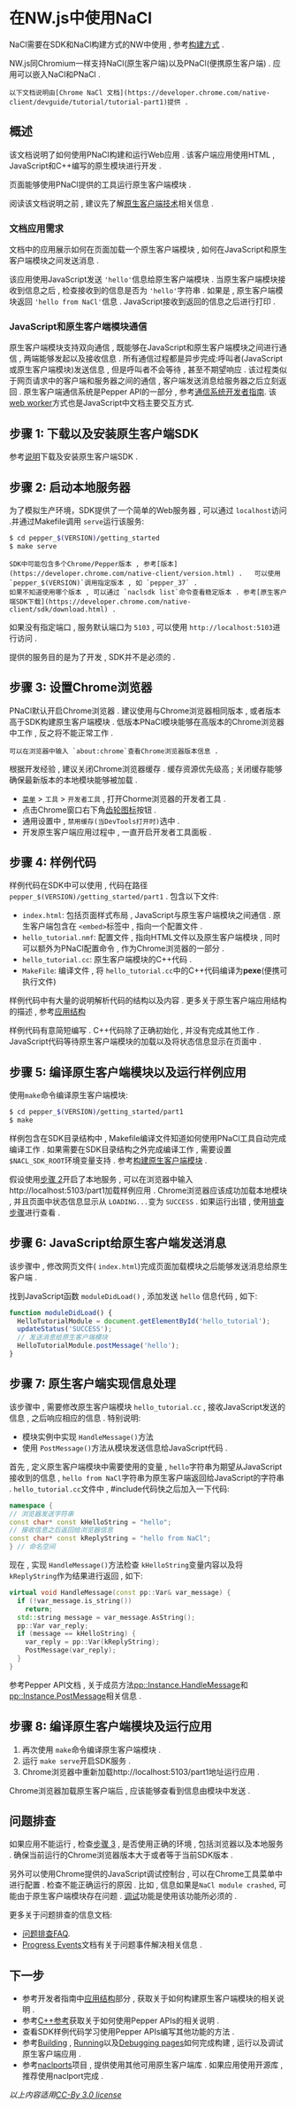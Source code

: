# 在NW.js中使用NaCl

NaCl需要在SDK和NaCl构建方式的NW中使用 , 参考[构建方式](Build-Flavors.md) .      

NW.js同Chromium一样支持NaCl(原生客户端)以及PNaCl(便携原生客户端) . 应用可以嵌入NaCl和PNaCl .

	以下文档说明由[Chrome NaCl 文档](https://developer.chrome.com/native-client/devguide/tutorial/tutorial-part1)提供 . 

## 概述

该文档说明了如何使用PNaCl构建和运行Web应用 . 该客户端应用使用HTML , JavaScript和C++编写的原生模块进行开发 . 

页面能够使用PNaCl提供的工具运行原生客户端模块 . 

阅读该文档说明之前 , 建议先了解[原生客户端技术](https://developer.chrome.com/native-client/overview.html)相关信息 .        

### 文档应用需求
文档中的应用展示如何在页面加载一个原生客户端模块 , 如何在JavaScript和原生客户端模块之间发送消息 . 

该应用使用JavaScript发送 `'hello'`信息给原生客户端模块 . 当原生客户端模块接收到信息之后 , 检查接收到的信息是否为 `'hello'`字符串 . 如果是 , 原生客户端模块返回 `'hello from NaCl'`信息 . JavaScript接收到返回的信息之后进行打印 . 

### JavaScript和原生客户端模块通信

原生客户端模块支持双向通信 , 既能够在JavaScript和原生客户端模块之间进行通信 , 两端能够发起以及接收信息 . 所有通信过程都是异步完成:呼叫者(JavaScript或原生客户端模块)发送信息 , 但是呼叫者不会等待 , 甚至不期望响应 . 该过程类似于网页请求中的客户端和服务器之间的通信 , 客户端发送消息给服务器之后立刻返回 . 原生客户端通信系统是Pepper API的一部分 , 参考[通信系统开发者指南](https://developer.chrome.com/native-client/devguide/coding/message-system.html). 该[web worker](http://en.wikipedia.org/wiki/Web_worker)方式也是JavaScript中文档主要交互方式.

## 步骤 1: 下载以及安装原生客户端SDK

参考[说明](https://developer.chrome.com/native-client/sdk/download.html)下载及安装原生客户端SDK . 

## 步骤 2: 启动本地服务器

为了模拟生产环境，SDK提供了一个简单的Web服务器 , 可以通过 `localhost`访问 .并通过Makefile调用 `serve`运行该服务:

```bash
$ cd pepper_$(VERSION)/getting_started
$ make serve
```

	SDK中可能包含多个Chrome/Pepper版本 , 参考[版本](https://developer.chrome.com/native-client/version.html) . 	可以使用 `pepper_$(VERSION)`调用指定版本 , 如 `pepper_37` . 
	如果不知道使用哪个版本 , 可以通过 `naclsdk list`命令查看稳定版本 . 参考[原生客户端SDK下载](https://developer.chrome.com/native-client/sdk/download.html) .          
	
如果没有指定端口 , 服务默认端口为 `5103` , 可以使用 `http://localhost:5103`进行访问 . 

提供的服务目的是为了开发 , SDK并不是必须的 . 

## 步骤 3: 设置Chrome浏览器

PNaCl默认开启Chrome浏览器 . 建议使用与Chrome浏览器相同版本 , 或者版本高于SDK构建原生客户端模块 . 低版本PNaCl模块能够在高版本的Chrome浏览器中工作 , 反之将不能正常工作 . 

	可以在浏览器中输入 `about:chrome`查看Chrome浏览器版本信息 . 

根据开发经验 , 建议关闭Chrome浏览器缓存 . 缓存资源优先级高 ; 关闭缓存能够确保最新版本的本地模块能够被加载 . 

* [`菜单`](https://developer.chrome.com/native-client/images/menu-icon.png) &gt; `工具` &gt; `开发者工具` , 打开Chorme浏览器的开发者工具 . 
* 点击Chrome窗口右下角[齿轮图标](https://developer.chrome.com/native-client/images/gear-icon.png)按钮 .      
* 通用设置中 , `禁用缓存(当DevTools打开时)`选中 . 
* 开发原生客户端应用过程中 , 一直开启开发者工具面板 . 

## 步骤 4: 样例代码
样例代码在SDK中可以使用 , 代码在路径 `pepper_$(VERSION)/getting_started/part1` . 包含以下文件:

* `index.html`: 包括页面样式布局 , JavaScript与原生客户端模块之间通信 . 原生客户端包含在 `<embed>`标签中 , 指向一个配置文件 . 
* `hello_tutorial.nmf`: 配置文件 , 指向HTML文件以及原生客户端模块 , 同时可以额外为PNaCl配置命令 , 作为Chrome浏览器的一部分 . 
* `hello_tutorial.cc`: 原生客户端模块的C++代码 . 
* `MakeFile`: 编译文件 , 将 `hello_tutorial.cc`中的C++代码编译为**pexe**(便携可执行文件)

样例代码中有大量的说明解析代码的结构以及内容 . 更多关于原生客户端应用结构的描述 , 参考[应用结构](https://developer.chrome.com/native-client/devguide/coding/application-structure.html)

样例代码有意简短编写 . C++代码除了正确初始化 , 并没有完成其他工作 . JavaScript代码等待原生客户端模块的加载以及将状态信息显示在页面中 . 

## 步骤 5: 编译原生客户端模块以及运行样例应用
使用`make`命令编译原生客户端模块:

```bash
$ cd pepper_$(VERSION)/getting_started/part1
$ make
```

样例包含在SDK目录结构中 , Makefile编译文件知道如何使用PNaCl工具自动完成编译工作 . 
如果需要在SDK目录结构之外完成编译工作 , 需要设置 `$NACL_SDK_ROOT`环境变量支持 . 参考[构建原生客户端模块](https://developer.chrome.com/native-client/devguide/devcycle/building.html) .                   

假设使用[步骤 2](#step-2-start-a-local-server)开启了本地服务 , 可以在浏览器中输入http://localhost:5103/part1加载样例应用 . Chrome浏览器应该成功加载本地模块 , 并且页面中状态信息显示从 `LOADING...`变为 `SUCCESS` . 如果运行出错 , 使用[排查步骤](#troubleshooting)进行查看 . 


## 步骤 6: JavaScript给原生客户端发送消息
该步骤中 , 修改网页文件( `index.html`)完成页面加载模块之后能够发送消息给原生客户端 . 

找到JavaScript函数 `moduleDidLoad()` , 添加发送 `hello` 信息代码 , 如下:

```javascript
function moduleDidLoad() {
  HelloTutorialModule = document.getElementById('hello_tutorial');
  updateStatus('SUCCESS');
  // 发送消息给原生客户端模块
  HelloTutorialModule.postMessage('hello');
}
```

## 步骤 7: 原生客户端实现信息处理
该步骤中 , 需要修改原生客户端模块 `hello_tutorial.cc` , 接收JavaScript发送的信息 , 之后响应相应的信息 . 特别说明:

* 模块实例中实现 `HandleMessage()`方法
* 使用 `PostMessage()`方法从模块发送信息给JavaScript代码 . 

首先 , 定义原生客户端模块中需要使用的变量 , `hello`字符串为期望从JavaScript接收到的信息 , `hello from NaCl`字符串为原生客户端返回给JavaScript的字符串 . `hello_tutorial.cc`文件中 , #include代码快之后加入一下代码:

```c++
namespace {
// 浏览器发送字符串
const char* const kHelloString = "hello";
// 接收信息之后返回给浏览器信息
const char* const kReplyString = "hello from NaCl";
} // 命名空间
```

现在 , 实现 `HandleMessage()`方法检查 `kHelloString`变量内容以及将 `kReplyString`作为结果进行返回 , 如下:

```c++
virtual void HandleMessage(const pp::Var& var_message) {
  if (!var_message.is_string())
    return;
  std::string message = var_message.AsString();
  pp::Var var_reply;
  if (message == kHelloString) {
    var_reply = pp::Var(kReplyString);
    PostMessage(var_reply);
  }
}
```

参考Pepper API文档 , 关于成员方法[pp::Instance.HandleMessage](https://developer.chrome.com/native-client/pepper_stable/cpp/classpp_1_1_instance.html#a5dce8c8b36b1df7cfcc12e42397a35e8)和[pp::Instance.PostMessage](https://developer.chrome.com/native-client/pepper_stable/cpp/classpp_1_1_instance.html#a67e888a4e4e23effe7a09625e73ecae9)相关信息 . 

## 步骤 8: 编译原生客户端模块及运行应用

1. 再次使用 `make`命令编译原生客户端模块 . 
2. 运行 `make serve`开启SDK服务 . 
3. Chrome浏览器中重新加载http://localhost:5103/part1地址运行应用 . 

Chrome浏览器加载原生客户端后 , 应该能够查看到信息由模块中发送 .

## 问题排查

如果应用不能运行 , 检查[步骤 3](#step-3-set-up-the-chrome-browser) , 是否使用正确的环境 , 包括浏览器以及本地服务 . 确保当前运行的Chrome浏览器版本大于或者等于当前SDK版本 . 

另外可以使用Chrome提供的JavaScript调试控制台 , 可以在Chrome工具菜单中进行配置 . 检查不能正确运行的原因 . 比如 , 信息如果是`NaCl module crashed`, 可能由于原生客户端模块存在问题 . [调试](https://developer.chrome.com/native-client/devguide/devcycle/debugging.html)功能是使用该功能所必须的 . 

更多关于问题排查的信息文档:

* [问题排查FAQ](https://developer.chrome.com/native-client/faq.html#faq-troubleshooting).
* [Progress Events](https://developer.chrome.com/native-client/devguide/coding/progress-events.html)文档有关于问题事件解决相关信息 . 

## 下一步

* 参考开发者指南中[应用结构](https://developer.chrome.com/native-client/devguide/coding/application-structure.html)部分 , 获取关于如何构建原生客户端模块的相关说明 . 
* 参考[C++参考](https://developer.chrome.com/native-client/pepper_stable/cpp)获取关于如何使用Pepper APIs的相关说明 . 
* 查看SDK样例代码学习使用Pepper APIs编写其他功能的方法 . 
* 参考[Building](https://developer.chrome.com/native-client/devguide/devcycle/building.html) , [Running](https://developer.chrome.com/native-client/devguide/devcycle/running.html)以及[Debugging pages](https://developer.chrome.com/native-client/devguide/devcycle/debugging.html)如何完成构建 , 运行以及调试原生客户端应用 . 
* 参考[naclports](http://code.google.com/p/naclports/)项目 , 提供使用其他可用原生客户端库 . 如果应用使用开源库 , 推荐使用naclport完成 . 

_以上内容适用[CC-By 3.0 license](http://creativecommons.org/licenses/by/3.0/)_